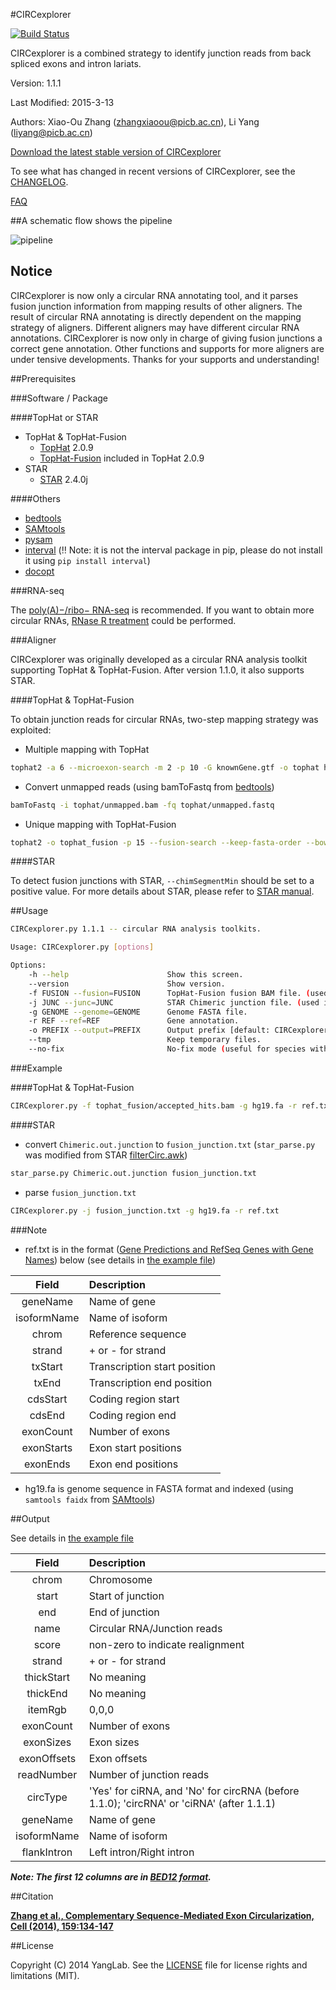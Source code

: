 #CIRCexplorer

[![Build Status](https://travis-ci.org/YangLab/CIRCexplorer.svg?branch=master)](https://travis-ci.org/YangLab/CIRCexplorer)

CIRCexplorer is a combined strategy to identify junction reads from back spliced exons and intron lariats.

Version: 1.1.1

Last Modified: 2015-3-13

Authors: Xiao-Ou Zhang (zhangxiaoou@picb.ac.cn), Li Yang (liyang@picb.ac.cn)

[Download the latest stable version of CIRCexplorer](http://github.com/Yanglab/CIRCexplorer/releases)

To see what has changed in recent versions of CIRCexplorer,
see the [CHANGELOG](https://github.com/YangLab/CIRCexplorer/blob/master/CHANGELOG.md).

[FAQ](https://github.com/YangLab/CIRCexplorer/wiki/FAQ)

##A schematic flow shows the pipeline

![pipeline](https://raw.githubusercontent.com/YangLab/CIRCexplorer/master/flow.jpg)

## Notice

CIRCexplorer is now only a circular RNA annotating tool, and it parses fusion junction information from mapping results of other aligners. The result of circular RNA annotating is directly dependent on the mapping strategy of aligners. Different aligners may have different circular RNA annotations. CIRCexplorer is now only in charge of giving fusion junctions a correct gene annotation. Other functions and supports for more aligners are under tensive developments. Thanks for your supports and understanding!

##Prerequisites

###Software / Package

####TopHat or STAR

* TopHat & TopHat-Fusion
    + [TopHat](http://ccb.jhu.edu/software/tophat/index.shtml) 2.0.9
    + [TopHat-Fusion](http://ccb.jhu.edu/software/tophat/fusion_index.html) included in TopHat 2.0.9
* STAR
    + [STAR](https://github.com/alexdobin/STAR) 2.4.0j

####Others
* [bedtools](https://github.com/arq5x/bedtools2)
* [SAMtools](http://samtools.sourceforge.net)
* [pysam](https://github.com/pysam-developers/pysam)
* [interval](https://github.com/kepbod/interval) (:bangbang: Note: it is not the interval package in pip, please do not install it using `pip install interval`)
* [docopt](https://github.com/docopt/docopt)

###RNA-seq

The [poly(A)−/ribo− RNA-seq](http://genomebiology.com/2011/12/2/R16) is recommended. If you want to obtain more circular
RNAs, [RNase R treatment](http://www.sciencedirect.com/science/article/pii/S109727651300590X) could be performed.

###Aligner

CIRCexplorer was originally developed as a circular RNA analysis toolkit supporting TopHat & TopHat-Fusion. After version 1.1.0, it also supports STAR.

####TopHat & TopHat-Fusion

To obtain junction reads for circular RNAs, two-step mapping strategy was exploited:

* Multiple mapping with TopHat

```bash
tophat2 -a 6 --microexon-search -m 2 -p 10 -G knownGene.gtf -o tophat hg19_bowtie2_index RNA_seq.fastq
```

* Convert unmapped reads (using bamToFastq from [bedtools](https://github.com/arq5x/bedtools2))

```bash
bamToFastq -i tophat/unmapped.bam -fq tophat/unmapped.fastq
```

* Unique mapping with TopHat-Fusion

```bash
tophat2 -o tophat_fusion -p 15 --fusion-search --keep-fasta-order --bowtie1 --no-coverage-search hg19_bowtie1_index tophat/unmapped.fastq
```

####STAR

To detect fusion junctions with STAR, `--chimSegmentMin` should be set to a positive value. For more details about STAR, please refer to [STAR manual](https://github.com/alexdobin/STAR/blob/master/doc/STARmanual.pdf).

##Usage

```bash
CIRCexplorer.py 1.1.1 -- circular RNA analysis toolkits.

Usage: CIRCexplorer.py [options]

Options:
    -h --help                      Show this screen.
    --version                      Show version.
    -f FUSION --fusion=FUSION      TopHat-Fusion fusion BAM file. (used in TopHat-Fusion mapping)
    -j JUNC --junc=JUNC            STAR Chimeric junction file. (used in STAR mapping)
    -g GENOME --genome=GENOME      Genome FASTA file.
    -r REF --ref=REF               Gene annotation.
    -o PREFIX --output=PREFIX      Output prefix [default: CIRCexplorer].
    --tmp                          Keep temporary files.
    --no-fix                       No-fix mode (useful for species with pool gene annotations)
```

###Example

####TopHat & TopHat-Fusion

```bash
CIRCexplorer.py -f tophat_fusion/accepted_hits.bam -g hg19.fa -r ref.txt
```

####STAR

* convert `Chimeric.out.junction` to `fusion_junction.txt` (`star_parse.py` was modified from STAR [filterCirc.awk](https://github.com/alexdobin/STAR/blob/master/extras/scripts/filterCirc.awk))

```bash
star_parse.py Chimeric.out.junction fusion_junction.txt
```

* parse `fusion_junction.txt`

```bash
CIRCexplorer.py -j fusion_junction.txt -g hg19.fa -r ref.txt
```

###Note

* ref.txt is in the format ([Gene Predictions and RefSeq Genes with Gene Names](https://genome.ucsc.edu/FAQ/FAQformat.html#format9)) below (see details in [the example file](https://github.com/YangLab/CIRCexplorer/blob/master/example/ref_example.txt))

| Field       | Description                   |
| :---------: | :---------------------------- |
| geneName    | Name of gene                  |
| isoformName | Name of isoform               |
| chrom       | Reference sequence            |
| strand      | + or - for strand             |
| txStart     | Transcription start position  |
| txEnd       | Transcription end position    |
| cdsStart    | Coding region start           |
| cdsEnd      | Coding region end             |
| exonCount   | Number of exons               |
| exonStarts  | Exon start positions          |
| exonEnds    | Exon end positions            |

* hg19.fa is genome sequence in FASTA format and indexed (using `samtools faidx` from [SAMtools](http://samtools.sourceforge.net))

##Output

See details in [the example file](https://github.com/YangLab/CIRCexplorer/blob/master/example/output_example.txt)

| Field       | Description                           |
| :---------: | :------------------------------------ |
| chrom       | Chromosome                            |
| start       | Start of junction                     |
| end         | End of junction                       |
| name        | Circular RNA/Junction reads           |
| score       | non-zero to indicate realignment      |
| strand      | + or - for strand                     |
| thickStart  | No meaning                            |
| thickEnd    | No meaning                            |
| itemRgb     | 0,0,0                                 |
| exonCount   | Number of exons                       |
| exonSizes   | Exon sizes                            |
| exonOffsets | Exon offsets                          |
| readNumber  | Number of junction reads              |
| circType    | 'Yes' for ciRNA, and 'No' for circRNA (before 1.1.0); 'circRNA' or 'ciRNA' (after 1.1.1)|
| geneName    | Name of gene                          |
| isoformName | Name of isoform                       |
| flankIntron | Left intron/Right intron              |

***Note: The first 12 columns are in [BED12 format](http://genome.ucsc.edu/FAQ/FAQformat.html#format1).***

##Citation

**[Zhang et al., Complementary Sequence-Mediated Exon Circularization, Cell (2014), 159:134-147](http://www.sciencedirect.com/science/article/pii/S0092867414011118)**

##License

Copyright (C) 2014 YangLab.  See the [LICENSE](https://github.com/YangLab/CIRCexplorer/blob/master/LICENSE.txt)
file for license rights and limitations (MIT).

